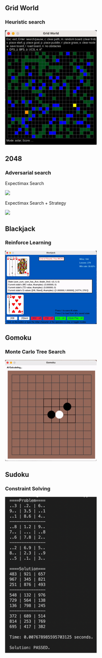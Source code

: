 ## Grid World

### Heuristic search

<img src="demo/cse150b_gw_demo.gif" width=300>

## 2048

### Adversarial search

Expectimax Search

<img src="demo/cse150b_2048_demo_1.gif" width=300>

Expectimax Search + Strategy

<img src="demo/cse150b_2048_demo_2.gif" width=300>

## Blackjack

### Reinforce Learning

<img src="demo/cse150b_blackjack_demo.gif" width=300>

## Gomoku

### Monte Carlo Tree Search

<img src="demo/cse150b_gomoku_demo.gif" width=300>

## Sudoku

### Constraint Solving

<img src="demo/cse150b_sudoku_demo.png" width=300>